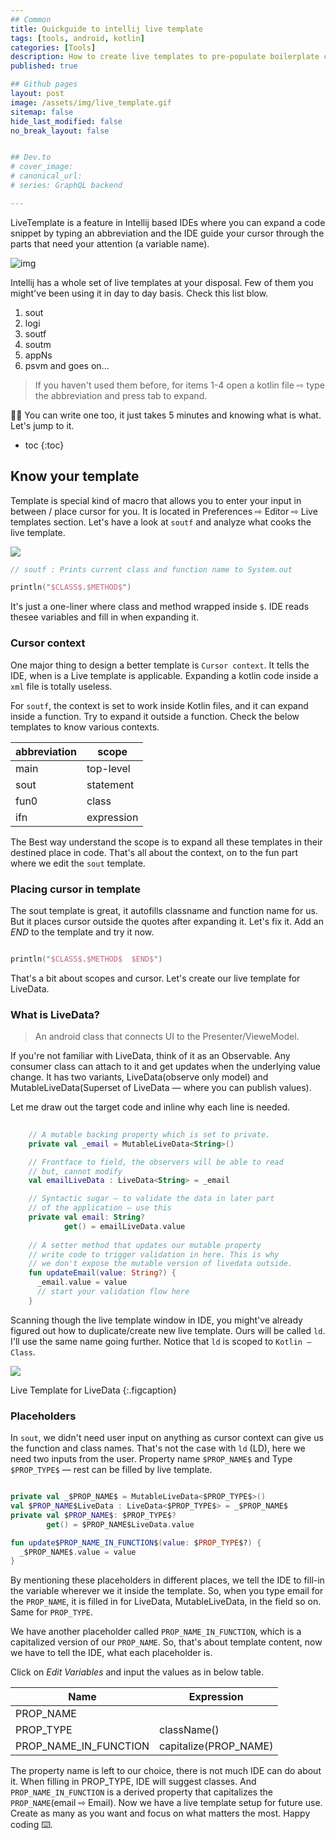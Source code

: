 ```yaml
---
## Common
title: Quickguide to intellij live template
tags: [tools, android, kotlin]
categories: [Tools]
description: How to create live templates to pre-populate boilerplate code into your codebase?
published: true

## Github pages
layout: post
image: /assets/img/live_template.gif
sitemap: false
hide_last_modified: false
no_break_layout: false


## Dev.to
# cover_image: 
# canonical_url: 
# series: GraphQL backend

---
```


LiveTemplate is a feature in Intellij based IDEs where you can expand a code snippet by typing an abbreviation and the IDE guide your cursor through the parts that need your attention (a variable name).

![img](/assets/img/live_template.gif)

Intellij has a whole set of live templates at your disposal. Few of them you might've been using it in day to day basis. Check this list blow. 

1. sout
2. logi
3. soutf
4. soutm
5. appNs
5. psvm and goes on...

> If you haven't used them before, for items 1-4 open a kotlin file ⇨ type the abbreviation and press tab to expand. 

💁‍♂️ You can write one too, it just takes 5 minutes and knowing what is what. Let's jump to it.
<!--  This is what we're trying to achieve. -->
<!-- ![Live template](/assets/img/live_template.gif) -->



* toc
{:toc}


## Know your template

Template is special kind of macro that allows you to enter your input in between / place cursor for you. It is located in Preferences ⇨ Editor ⇨ Live templates section. Let's have a look at `soutf` and analyze what cooks the live template.

![](/assets/img/2021-05-19-09-17-30.png)

```kotlin
// soutf : Prints current class and function name to System.out

println("$CLASS$.$METHOD$")

```

It's just a one-liner where class and method wrapped inside `$`. IDE reads thesee variables and fill in when expanding it. 

### Cursor context

One major thing to design a better template is `Cursor context`. It tells the IDE, when is a Live template is applicable. Expanding a kotlin code inside a `xml` file is totally useless.

For `soutf`, the context is set to work inside Kotlin files, and it can expand inside a function. Try to expand it outside a function. Check the below templates to know various contexts.

| abbreviation | scope      |
| ------------ | ---------- |
| main         | top-level  |
| sout         | statement  |
| fun0         | class      |
| ifn          | expression |

 The Best way understand the scope is to expand all these templates in their destined place in code. That's all about the context, on to the fun part where we edit the `sout` template.


### Placing cursor in template

 The sout template is great, it autofills classname and function name for us. But it places cursor outside the quotes after expanding it. Let's fix it. Add an $END$ to the template and try it now.

 ```kotlin

println("$CLASS$.$METHOD$  $END$")

 ```

That's a bit about scopes and cursor. Let's create our live template for LiveData.

### What is LiveData?
> An android class that connects UI to the Presenter/VieweModel.

 If you're not familiar with LiveData, think of it as an Observable. Any consumer class can attach to it and get updates when the underlying value change. It has two variants, LiveData(observe only model) and MutableLiveData(Superset of LiveData — where you can publish values).

Let me draw out the target code and inline why each line is needed.

```kotlin
    
    // A mutable backing property which is set to private.
    private val _email = MutableLiveData<String>()

    // Frontface to field, the observers will be able to read
    // but, cannot modify
    val emailLiveData : LiveData<String> = _email

    // Syntactic sugar — to validate the data in later part 
    // of the application — use this
    private val email: String?
            get() = emailLiveData.value
    
    // A setter method that updates our mutable property
    // write code to trigger validation in here. This is why
    // we don't expose the mutable version of livedata outside.
    fun updateEmail(value: String?) {
      _email.value = value
      // start your validation flow here
    }

```

Scanning though the live template window in IDE, you might've already figured out how to duplicate/create new live template. Ours will be called `ld`. I'll use the same name going further. Notice that `ld` is scoped to `Kotlin — Class`.


![](/assets/img/2021-05-19-10-52-09.png)

Live Template for LiveData
{:.figcaption}

### Placeholders

In `sout`, we didn't need user input on anything as cursor context can give us the function and class names. That's not the case with `ld` (LD), here we need two inputs from the user. Property name `$PROP_NAME$` and Type `$PROP_TYPE$` — rest can be filled by live template.

```kotlin

private val _$PROP_NAME$ = MutableLiveData<$PROP_TYPE$>()
val $PROP_NAME$LiveData : LiveData<$PROP_TYPE$> = _$PROP_NAME$
private val $PROP_NAME$: $PROP_TYPE$?
        get() = $PROP_NAME$LiveData.value

fun update$PROP_NAME_IN_FUNCTION$(value: $PROP_TYPE$?) {
  _$PROP_NAME$.value = value
}

```

By mentioning these placeholders in different places, we tell the IDE to fill-in the variable wherever we it inside the template. So, when you type email for the `PROP_NAME`, it is filled in for LiveData, MutableLiveData, in the field so on. Same for `PROP_TYPE`.

We have another placeholder called `PROP_NAME_IN_FUNCTION`, which is a capitalized version of our `PROP_NAME`. So, that's about template content, now we have to tell the IDE, what each placeholder is.

Click on *Edit Variables* and input the values as in below table.

| Name      | Expression  |
| --------- | ----------- |
| PROP_NAME |             |
| PROP_TYPE | className() |
| PROP_NAME_IN_FUNCTION | capitalize(PROP_NAME) |

The property name is left to our choice, there is not much IDE can do about it. When filling in PROP_TYPE, IDE will suggest classes. And `PROP_NAME_IN_FUNCTION` is a derived property that capitalizes the `PROP_NAME`(email ⇨ Email). Now we have a live template setup for future use. Create as many as you want and focus on what matters the most. Happy coding ⌨️.